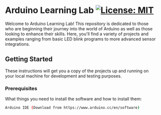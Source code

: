 # Arduino Learning Lab [![License: MIT](https://img.shields.io/badge/License-MIT-yellow.svg)](https://opensource.org/licenses/MIT)

Welcome to Arduino Learning Lab! This repository is dedicated to those who are beginning their journey into the world of Arduino as well as those looking to enhance their skills. Here, you'll find a variety of projects and examples ranging from basic LED blink programs to more advanced sensor integrations.

## Getting Started

These instructions will get you a copy of the projects up and running on your local machine for development and testing purposes.

### Prerequisites

What things you need to install the software and how to install them:

```bash
Arduino IDE (Download from https://www.arduino.cc/en/software)
